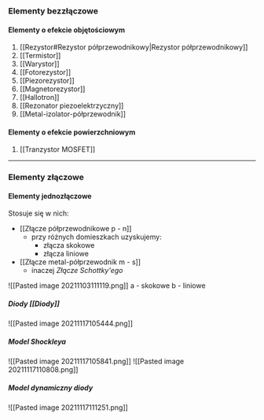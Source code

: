 ### Elementy bezzłączowe
#### Elementy o efekcie objętościowym
1. [[Rezystor#Rezystor półprzewodnikowy|Rezystor półprzewodnikowy]]
2. [[Termistor]]
3. [[Warystor]]
4. [[Fotorezystor]]
5. [[Piezorezystor]]
6. [[Magnetorezystor]]
7. [[Hallotron]]
8. [[Rezonator piezoelektrzyczny]]
9. [[Metal-izolator-półprzewodnik]]

#### Elementy o efekcie powierzchniowym
1. [[Tranzystor MOSFET]]

---

### Elementy złączowe
#### Elementy jednozłączowe
Stosuje się w nich:
- [[Złącze półprzewodnikowe p - n]]
	- przy różnych domieszkach uzyskujemy:
		- złącza skokowe
		- złącza liniowe
- [[Złącze metal-półprzewodnik m - s]]
	- inaczej *Złącze Schottky'ego*

![[Pasted image 20211103111119.png]]
a - skokowe
b - liniowe

##### Diody [[Diody]]
![[Pasted image 20211117105444.png]]

##### Model Shockleya
![[Pasted image 20211117105841.png]]
![[Pasted image 20211117110808.png]]

##### Model dynamiczny diody
![[Pasted image 20211117111251.png]]